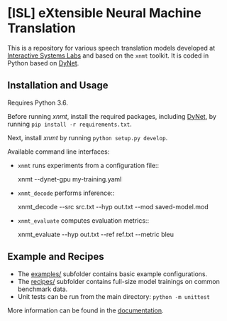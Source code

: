 [ISL] eXtensible Neural Machine Translation
===========================================

This is a repository for various speech translation models developed at [Interactive Systems Labs](http://isl.anthropomatik.kit.edu/) and based on the `xnmt` toolkit.
It is coded in Python based on [DyNet](http://github.com/clab/dynet).

Installation and Usage
----------------------

Requires Python 3.6.

Before running *xnmt*, install the required packages, including [DyNet](<http://github.com/clab/dynet>),
by running ``pip install -r requirements.txt``.

Next, install *xnmt* by running ``python setup.py develop``.

Available command line interfaces:

* ``xnmt`` runs experiments from a configuration file::

    xnmt --dynet-gpu my-training.yaml

* ``xnmt_decode`` performs inference::

    xnmt_decode --src src.txt --hyp out.txt --mod saved-model.mod

* ``xnmt_evaluate`` computes evaluation metrics::

    xnmt_evaluate --hyp out.txt --ref ref.txt --metric bleu


Example and Recipes
-------------------

* The [examples/](examples/README.md) subfolder contains basic example configurations.
* The [recipes/](recipes/README.md) subfolder contains full-size model trainings on common benchmark data.
* Unit tests can be run from the main directory: ``python -m unittest``

More information can be found in the [documentation](http://xnmt.readthedocs.io).
